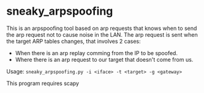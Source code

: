 # sneaky_arpspoofing
This is an arpspoofing tool based on arp requests that knows when to send the arp request not to cause noise in the LAN.
The arp request is sent when the target ARP tables changes, that involves 2 cases:
- When there is an arp replay comming from the IP to be spoofed.
- Where there is an arp request to our target that doesn't come from us.

Usage: `sneaky_arpspoofing.py -i <iface> -t <target> -g <gateway>`

This program requires scapy

